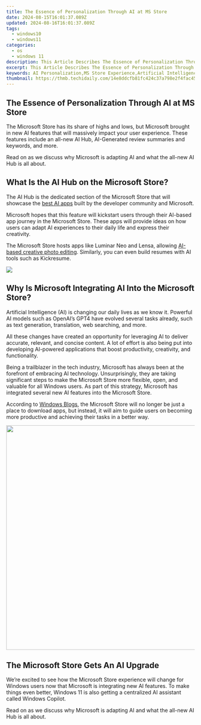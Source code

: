 ```yaml
---
title: The Essence of Personalization Through AI at MS Store
date: 2024-08-15T16:01:37.089Z
updated: 2024-08-16T16:01:37.089Z
tags:
  - windows10
  - windows11
categories:
  - os
  - windows 11
description: This Article Describes The Essence of Personalization Through AI at MS Store
excerpt: This Article Describes The Essence of Personalization Through AI at MS Store
keywords: AI Personalization,MS Store Experience,Artificial Intelligence,Tailored Shopping,Intelligent Retailing,Customized Marketing,Smart Product Finder
thumbnail: https://thmb.techidaily.com/14e8ddcfb81fc424c37a798e2f4fac450a83bd3f6d231984ceb0349e3e717f14.jpg
---
```


## The Essence of Personalization Through AI at MS Store

 The Microsoft Store has its share of highs and lows, but Microsoft brought in new AI features that will massively impact your user experience. These features include an all-new AI Hub, AI-Generated review summaries and keywords, and more.

 Read on as we discuss why Microsoft is adapting AI and what the all-new AI Hub is all about.

## What Is the AI Hub on the Microsoft Store?

 The AI Hub is the dedicated section of the Microsoft Store that will showcase the [best AI apps](https://www.makeuseof.com/best-ai-web-apps/) built by the developer community and Microsoft.

 Microsoft hopes that this feature will kickstart users through their AI-based app journey in the Microsoft Store. These apps will provide ideas on how users can adapt AI experiences to their daily life and express their creativity.

 The Microsoft Store hosts apps like Luminar Neo and Lensa, allowing [AI-based creative photo editing](https://www.makeuseof.com/best-free-ai-online-photo-editors/). Similarly, you can even build resumes with AI tools such as Kickresume.

<!-- affiliate ads begin -->
<a href="https://secure.2checkout.com/order/checkout.php?PRODS=4715391&QTY=1&AFFILIATE=108875&CART=1"><img src="https://secure.avangate.com/images/merchant/7f687767ccf20fcea1c9dc4a5adc2326/Digisigner_banner_728_x_90_color_version.png" border="0"></a>
<!-- affiliate ads end -->
## Why Is Microsoft Integrating AI Into the Microsoft Store?

 Artificial Intelligence (AI) is changing our daily lives as we know it. Powerful AI models such as OpenAI’s GPT4 have evolved several tasks already, such as text generation, translation, web searching, and more.

 All these changes have created an opportunity for leveraging AI to deliver accurate, relevant, and concise content. A lot of effort is also being put into developing AI-powered applications that boost productivity, creativity, and functionality.

 Being a trailblazer in the tech industry, Microsoft has always been at the forefront of embracing AI technology. Unsurprisingly, they are taking significant steps to make the Microsoft Store more flexible, open, and valuable for all Windows users. As part of this strategy, Microsoft has integrated several new AI features into the Microsoft Store.

 According to [Windows Blogs](https://blogs.windows.com/windowsdeveloper/2023/05/23/welcoming-ai-to-the-microsoft-store-on-windows/), the Microsoft Store will no longer be just a place to download apps, but instead, it will aim to guide users on becoming more productive and achieving their tasks in a better way.

<!-- affiliate ads begin -->
<a href="https://appsumo.8odi.net/c/5597632/2068416/7443" target="_top" id="2068416"><img src="//a.impactradius-go.com/display-ad/7443-2068416" border="0" alt="" width="1200" height="600"/></a><img height="0" width="0" src="https://appsumo.8odi.net/i/5597632/2068416/7443" style="position:absolute;visibility:hidden;" border="0" />
<!-- affiliate ads end -->
## The Microsoft Store Gets An AI Upgrade

 We’re excited to see how the Microsoft Store experience will change for Windows users now that Microsoft is integrating new AI features. To make things even better, Windows 11 is also getting a centralized AI assistant called Windows Copilot.

 Read on as we discuss why Microsoft is adapting AI and what the all-new AI Hub is all about.



<ins class="adsbygoogle"
      style="display:block"
      data-ad-client="ca-pub-7571918770474297"
      data-ad-slot="8358498916"
      data-ad-format="auto"
      data-full-width-responsive="true"></ins>



